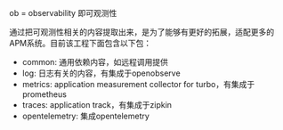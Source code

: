 ob = observability 即可观测性

通过把可观测性相关的内容提取出来，是为了能够有更好的拓展，适配更多的APM系统。目前该工程下面包含以下包：

- common: 通用依赖内容，如远程调用提供
- log: 日志有关的内容，有集成于openobserve
- metrics: application measurement collector for turbo，有集成于prometheus
- traces: application track，有集成于zipkin
- opentelemetry: 集成opentelemetry
